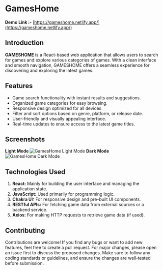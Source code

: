 # GamesHome

**Demo Link :-** [https://gameshome.netlify.app/](https://gameshome.netlify.app/)

## Introduction

**GAMESHOME** is a React-based web application that allows users to search for games and explore various categories of games. With a clean interface and smooth navigation, GAMESHOME offers a seamless experience for discovering and exploring the latest games.

## Features

- Game search functionality with instant results and suggestions.
- Organized game categories for easy browsing.
- Responsive design optimized for all devices.
- Filter and sort options based on genre, platform, or release date.
- User-friendly and visually appealing interface.
- Real-time updates to ensure access to the latest game titles.

## Screenshots

**Light Mode**
![GamesHome Light Mode](https://i.imghippo.com/files/E06Tk1727722137.png)
**Dark Mode**
![GamesHome Dark Mode](https://i.imghippo.com/files/qJocf1727722032.png)

## Technologies Used

1. **React:** Mainly for building the user interface and managing the application state.
2. **JavaScript:** Used primarily for programming logic.
3. **Chakra UI:** For responsive design and pre-built UI components.
4. **RESTful APIs:** For fetching game data from external sources or a backend service.
5. **Axios:** For making HTTP requests to retrieve game data (if used).

## Contributing

Contributions are welcome! If you find any bugs or want to add new features, feel free to create a pull request. For major changes, please open an issue first to discuss the proposed changes. Make sure to follow any coding standards or guidelines, and ensure the changes are well-tested before submission.
